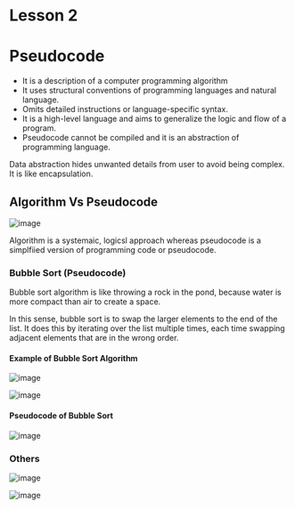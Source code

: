 # Lesson 2

# Pseudocode

- It is a description of a computer programming algorithm
- It uses structural conventions of programming languages and natural language.
- Omits detailed instructions or language-specific syntax.
- It is a high-level language and aims to generalize the logic and flow of a program.
- Pseudocode cannot be compiled and it is an abstraction of programming language.

Data abstraction hides unwanted details from user to avoid being complex. It is like encapsulation.

## Algorithm Vs Pseudocode

![image](https://github.com/TheDaniel3131/algorithmic-study-materials-notes-and-exercises/assets/71692327/5b7a6c53-5deb-4edc-a14c-39ce6ea610cc)

Algorithm is a systemaic, logicsl approach whereas pseudocode is a simplfiied version of programming code or pseudocode.

### Bubble Sort (Pseudocode)

Bubble sort algorithm is like throwing a rock in the pond, because water is more compact than air to create a space.

In this sense, bubble sort is to swap the larger elements to the end of the list. It does this by iterating over the list multiple times, each time swapping adjacent elements that are in the wrong order.

#### Example of Bubble Sort Algorithm

![image](https://github.com/TheDaniel3131/algorithmic-study-materials-notes-and-exercises/assets/71692327/4b889d52-c842-4109-a3fe-c3d09f3a2c78)

![image](https://github.com/TheDaniel3131/algorithmic-study-materials-notes-and-exercises/assets/71692327/ea90b548-e93d-40d3-8fde-a5aef7ad7c7f)

#### Pseudocode of Bubble Sort

![image](https://github.com/TheDaniel3131/algorithmic-study-materials-notes-and-exercises/assets/71692327/49b8a999-6b2b-43dd-9567-4d292f29670c)

### Others

![image](https://github.com/TheDaniel3131/algorithmic-study-materials-notes-and-exercises/assets/71692327/0b39b420-a11b-4f68-97d7-795919e0f76e)

![image](https://github.com/TheDaniel3131/algorithmic-study-materials-notes-and-exercises/assets/71692327/faeafe00-91e5-41ee-9d3c-5975370280e3)


